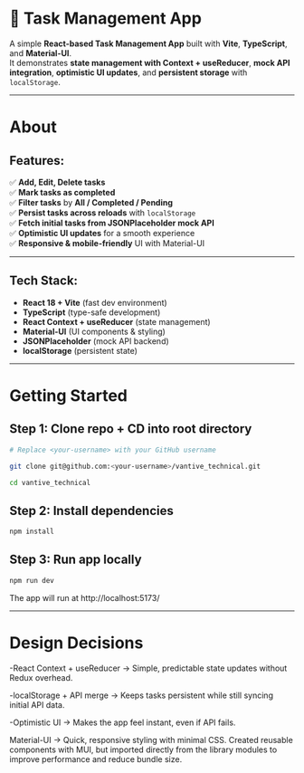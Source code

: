 # 📝 Task Management App

A simple **React-based Task Management App** built with **Vite**, **TypeScript**, and **Material-UI**.  
It demonstrates **state management with Context + useReducer**, **mock API integration**, **optimistic UI updates**, and **persistent storage** with `localStorage`.

---

# About

## Features:

✅ **Add, Edit, Delete tasks**  
✅ **Mark tasks as completed**  
✅ **Filter tasks** by **All / Completed / Pending**  
✅ **Persist tasks across reloads** with `localStorage`  
✅ **Fetch initial tasks from JSONPlaceholder mock API**  
✅ **Optimistic UI updates** for a smooth experience  
✅ **Responsive & mobile-friendly** UI with Material-UI

---

## Tech Stack:

- **React 18 + Vite** (fast dev environment)
- **TypeScript** (type-safe development)
- **React Context + useReducer** (state management)
- **Material-UI** (UI components & styling)
- **JSONPlaceholder** (mock API backend)
- **localStorage** (persistent state)

---

# Getting Started

## Step 1: Clone repo + CD into root directory

```bash
# Replace <your-username> with your GitHub username

git clone git@github.com:<your-username>/vantive_technical.git

cd vantive_technical
```

## Step 2: Install dependencies

```bash
npm install
```

## Step 3: Run app locally

```bash
npm run dev
```

The app will run at http://localhost:5173/

---

# Design Decisions

-React Context + useReducer → Simple, predictable state updates without Redux overhead.

-localStorage + API merge → Keeps tasks persistent while still syncing initial API data.

-Optimistic UI → Makes the app feel instant, even if API fails.

Material-UI → Quick, responsive styling with minimal CSS. Created reusable components with MUI, but imported directly from the library modules to improve performance and reduce bundle size.
